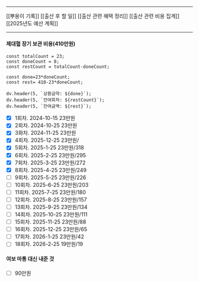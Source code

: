 ***
[[뿌용이 기록]]
[[출산 후 할 일]]
[[출산 관련 혜택 정리]]
[[출산 관련 비용 집계]]
[[2025년도 예산 계획]]
***
####  제대혈 장기 보관 비용(410만원)

```dataviewjs
const totalCount = 23;
const doneCount = 8;
const restCount = totalCount-doneCount;

const done=23*doneCount;
const rest= 410-23*doneCount;

dv.header(5, `상환금약: ${done}`);
dv.header(5, `잔여회차: ${restCount}`);
dv.header(5, `잔여금액: ${rest}`);

```
- [x] 1회차. 2024-10-15 23만원
- [x] 2회차. 2024-10-25 23만원
- [x] 3화차. 2024-11-25 23만원
- [x] 4회차. 2025-12-25 23만원/
- [x] 5회차. 2025-1-25 23만원/318
- [x] 6회차. 2025-2-25 23만원/295
- [x] 7회차. 2025-3-25 23만원/272
- [x] 8회차. 2025-4-25 23만원/249
- [ ] 9회차. 2025-5-25 23만원/226
- [ ] 10회차. 2025-6-25 23만원/203
- [ ] 11회차. 2025-7-25 23만원/180
- [ ] 12회차. 2025-8-25 23만원/157
- [ ] 13회차. 2025-9-25 23만원/134
- [ ] 14회차. 2025-10-25 23만원/111
- [ ] 15회차. 2025-11-25 23만원/88
- [ ] 16회차. 2025-12-25 23만원/65
- [ ] 17회차. 2026-1-25 23만원/42
- [ ] 18회차. 2026-2-25 19만원/19

#### 여보 마통 대신 내준 것
- [ ] 90만원
